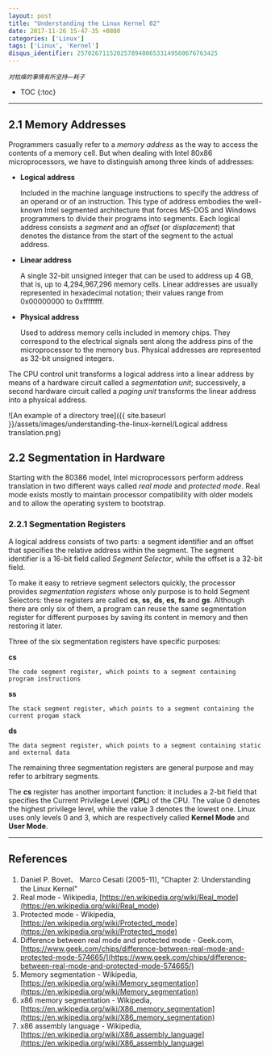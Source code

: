 ```yaml
---
layout: post
title: "Understanding the Linux Kernel 02"
date: 2017-11-26 15-47-35 +0800
categories: ['Linux']
tags: ['Linux', 'Kernel']
disqus_identifier: 257026711520257894806533149560676763425
---
```

<small>*对枯燥的事情有所坚持—耗子*</small>

- TOC
{:toc}

- - -

## 2.1 Memory Addresses

Programmers casually refer to a *memory address* as the way to access the contents of a memory cell. But when dealing with Intel 80x86 microprocessors, we have to distinguish among three kinds of addresses:

- **Logical address**

    Included in the machine language instructions to specify the address of an operand or of an instruction. This type of address embodies the well-known Intel segmented architecture that forces MS-DOS and Windows programmers to divide their programs into segments. Each logical address consists a *segment* and an *offset* (or *displacement*) that denotes the distance from the start of the segment to the actual address.

- **Linear address**

    A single 32-bit unsigned integer that can be used to address up 4 GB, that is, up to 4,294,967,296 memory cells. Linear addresses are usually represented in hexadecimal notation; their values range from 0x00000000 to 0xffffffff.

- **Physical address**

    Used to address memory cells included in memory chips. They correspond to the electrical signals sent along the address pins of the microprocessor to the memory bus. Physical addresses are represented as 32-bit unsigned integers.

The CPU control unit transforms a logical address into a linear address by means of a hardware circuit called a *segmentation unit*; successively, a second hardware circuit called a *paging unit* transforms the linear address into a physical address.

![An example of a directory tree]({{ site.baseurl }}/assets/images/understanding-the-linux-kernel/Logical address translation.png)

## 2.2 Segmentation in Hardware

Starting with the 80386 model, Intel microprocessors perform address translation in two different ways called *real mode* and *protected mode*. Real mode exists mostly to maintain processor compatibility with older models and to allow the operating system to bootstrap.

### 2.2.1 Segmentation Registers

A logical address consists of two parts: a segment identifier and an offset that specifies the relative address within the segment. The segment identifier is a 16-bit field called *Segment Selector*, while the offset is a 32-bit field.

To make it easy to retrieve segment selectors quickly, the processor provides *segmentation registers* whose only purpose is to hold Segment Selectors: these registers are called **cs**, **ss**, **ds**, **es**, **fs** and **gs**. Although there are only six of them, a program can reuse the same segmentation register for different purposes by saving its content in memory and then restoring it later.

Three of the six segmentation registers have specific purposes:

**cs**

    The code segment register, which points to a segment containing program instructions

**ss**

    The stack segment register, which points to a segment containing the current progam stack

**ds**

    The data segment register, which points to a segment containing static and external data

The remaining three segmentation registers are general purpose and may refer to arbitrary segments.

The **cs** register has another important function: it includes a 2-bit field that specifies the Current Privilege Level (**CPL**) of the CPU. The value 0 denotes the highest privilege level, while the value 3 denotes the lowest one. Linux uses only levels 0 and 3, which are respectively called **Kernel Mode** and **User Mode**.


- - -

## References

1. Daniel P. Bovet、 Marco Cesati (2005-11), "Chapter 2: Understanding the Linux Kernel"
1. Real mode - Wikipedia, [https://en.wikipedia.org/wiki/Real_mode](https://en.wikipedia.org/wiki/Real_mode)
1. Protected mode - Wikipedia, [https://en.wikipedia.org/wiki/Protected_mode](https://en.wikipedia.org/wiki/Protected_mode)
1. Difference between real mode and protected mode - Geek.com, [https://www.geek.com/chips/difference-between-real-mode-and-protected-mode-574665/](https://www.geek.com/chips/difference-between-real-mode-and-protected-mode-574665/)
1. Memory segmentation - Wikipedia, [https://en.wikipedia.org/wiki/Memory_segmentation](https://en.wikipedia.org/wiki/Memory_segmentation)
1. x86 memory segmentation - Wikipedia, [https://en.wikipedia.org/wiki/X86_memory_segmentation](https://en.wikipedia.org/wiki/X86_memory_segmentation)
1. x86 assembly language - Wikipedia, [https://en.wikipedia.org/wiki/X86_assembly_language](https://en.wikipedia.org/wiki/X86_assembly_language)
